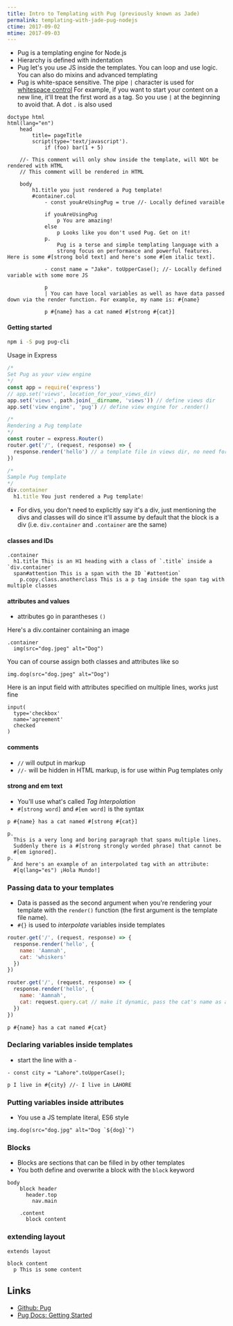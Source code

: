 ```yaml
---
title: Intro to Templating with Pug (previously known as Jade)
permalink: templating-with-jade-pug-nodejs
ctime: 2017-09-02
mtime: 2017-09-03
---
```


- Pug is a templating engine for Node.js
- Hierarchy is defined with indentation
- Pug let's you use JS inside the templates. You can loop and use logic. You can also do mixins and advanced templating
- Pug is white-space sensitive. The pipe `|` character is used for [whitespace control](https://pugjs.org/language/plain-text.html#whitespace-control) For example, if you want to start your content on a new line, it'll treat the first word as a tag. So you use `|` at the beginning to avoid that.  A dot `.` is also used

```jade
doctype html
html(lang="en")
	head
		title= pageTitle
		script(type='text/javascript').
			if (foo) bar(1 + 5)
	
	//- This comment will only show inside the template, will NOt be rendered with HTML
	// This comment will be rendered in HTML

	body
		h1.title you just rendered a Pug template!
		#container.col
			- const youAreUsingPug = true //- Locally defined varaible

			if youAreUsingPug
				p You are amazing!
			else
				p Looks like you don't used Pug. Get on it!
			p.
				Pug is a terse and simple templating language with a 
				strong focus on performance and powerful features. Here is some #[strong bold text] and here's some #[em italic text].

			- const name = "Jake". toUpperCase(); //- Locally defined variable with some more JS

			p
			| You can have local variables as well as have data passed down via the render function. For example, my name is: #{name}

			p #{name} has a cat named #[strong #{cat}]
```

#### Getting started

```bash
npm i -S pug pug-cli
```

Usage in Express

```javascript
/*
Set Pug as your view engine
*/
const app = require('express')
// app.set('views', location_for_your_views_dir)
app.set('views', path.join(__dirname, 'views')) // define views dir
app.set('view engine', 'pug') // define view engine for .render()
```

```javascript
/*
Rendering a Pug template
*/
const router = express.Router()
router.get('/', (request, response) => {
  response.render('hello') // a template file in views dir, no need for file extension
})
```

```javascript
/*
Sample Pug template
*/ 
div.container
  h1.title You just rendered a Pug template!
```

- For divs, you don't need to explicitly say it's a div, just mentioning the divs and classes will do since it'll assume by default that the block is a div (i.e. `div.container` and `.container` are the same)

#### classes and IDs

```jade
.container
  h1.title This is an H1 heading with a class of `.title` inside a `div.container`
  span#attention This is a span with the ID `#attention`
    p.copy.class.anotherclass This is a p tag inside the span tag with multiple classes
```

#### attributes and values

- attributes go in parantheses `()`

Here's a div.container containing an image

```jade
.container
  img(src="dog.jpeg" alt="Dog")
```

You can of course assign both classes and attributes like so

```jade
img.dog(src="dog.jpeg" alt="Dog")
```

Here is an input field with attributes specified on multiple lines, works just fine

```jade
input(
  type='checkbox'
  name='agreement'
  checked
)
```

#### comments

- `//` will output in markup
- `//-` will be hidden in HTML markup, is for use within Pug templates only
 
#### strong and em text

- You'll use what's called _Tag Interpolation_
- `#[strong word]` and `#[em word]` is the syntax

```jade
p #{name} has a cat named #[strong #{cat}]
```

```jade
p.
  This is a very long and boring paragraph that spans multiple lines.
  Suddenly there is a #[strong strongly worded phrase] that cannot be
  #[em ignored].
p.
  And here's an example of an interpolated tag with an attribute:
  #[q(lang="es") ¡Hola Mundo!]
```


### Passing data to your templates

- Data is passed as the second argument when you're rendering your template with the `render()` function (the first argument is the template file name).
- `#{}` is used to _interpolate_ variables inside templates

```javascript
router.get('/', (request, response) => {
  response.render('hello', {
    name: 'Aamnah',
    cat: 'whiskers'
  })
})
```

```javascript
router.get('/', (request, response) => {
  response.render('hello', {
    name: 'Aamnah',
    cat: request.query.cat // make it dynamic, pass the cat's name as a URL query
  })
})
```

```jade
p #{name} has a cat named #{cat}
```

### Declaring variables inside templates

- start the line with a `-`

```jade
- const city = "Lahore".toUpperCase();

p I live in #{city} //- I live in LAHORE
```

### Putting variables inside attributes

- You use a JS template literal, ES6 style

```jade
img.dog(src="dog.jpg" alt="Dog `${dog}`")
```

### Blocks
- Blocks are sections that can be filled in by other templates
- You both define and overwrite a block with the `block` keyword


```jade
body
	block header
	  header.top
	    nav.main

	.content
	  block content
```

### extending layout

```jade
extends layout

block content
  p This is some content
```


Links
---

- [Github: Pug](https://github.com/pugjs/pug)
- [Pug Docs: Getting Started](https://pugjs.org/api/getting-started.html)